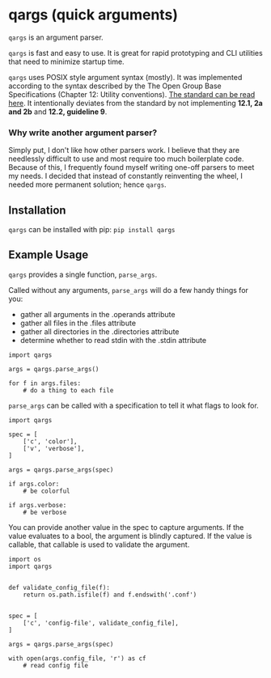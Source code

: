 # qargs (quick arguments)

`qargs` is an argument parser.

`qargs` is fast and easy to use. It is great for rapid prototyping and CLI
utilities that need to minimize startup time.

`qargs` uses POSIX style argument syntax (mostly). It was implemented according
to the syntax described by the The Open Group Base Specifications (Chapter 12:
Utility conventions). [The standard can be read
here](https://pubs.opengroup.org/onlinepubs/9699919799/basedefs/V1_chap12.html).
It intentionally deviates from the standard by not implementing
**12.1, 2a and 2b** and **12.2, guideline 9**.


### Why write another argument parser?

Simply put, I don't like how other parsers work. I believe that they are
needlessly difficult to use and most require too much boilerplate code.
Because of this, I frequently found myself writing one-off parsers to meet my
needs. I decided that instead of constantly reinventing the wheel, I needed
more permanent solution; hence `qargs`.


## Installation

`qargs` can be installed with pip: `pip install qargs`


## Example Usage

`qargs` provides a single function, `parse_args`.

Called without any arguments, `parse_args` will do a few handy things for you:
- gather all arguments in the .operands attribute
- gather all files in the .files attribute
- gather all directories in the .directories attribute
- determine whether to read stdin with the .stdin attribute

```
import qargs

args = qargs.parse_args()

for f in args.files:
    # do a thing to each file
```

`parse_args` can be called with a specification to tell it what flags to look for.

```
import qargs

spec = [
    ['c', 'color'],
    ['v', 'verbose'],
]

args = qargs.parse_args(spec)

if args.color:
    # be colorful

if args.verbose:
    # be verbose
```

You can provide another value in the spec to capture arguments. If the value
evaluates to a bool, the argument is blindly captured. If the value is
callable, that callable is used to validate the argument.

```
import os
import qargs


def validate_config_file(f):
    return os.path.isfile(f) and f.endswith('.conf')


spec = [
    ['c', 'config-file', validate_config_file],
]

args = qargs.parse_args(spec)

with open(args.config_file, 'r') as cf
    # read config file
```
